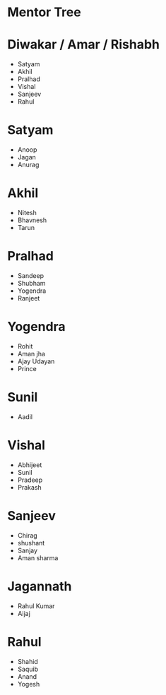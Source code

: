 # Mentor Tree

# Diwakar / Amar / Rishabh
- Satyam
- Akhil
- Pralhad
- Vishal
- Sanjeev
- Rahul

# Satyam
- Anoop 
- Jagan
- Anurag

# Akhil
- Nitesh
- Bhavnesh
- Tarun

# Pralhad
- Sandeep
- Shubham
- Yogendra
- Ranjeet

# Yogendra
- Rohit
- Aman jha
- Ajay Udayan
- Prince

# Sunil
- Aadil

# Vishal
- Abhijeet
- Sunil
- Pradeep
- Prakash

# Sanjeev
- Chirag
- shushant
- Sanjay
- Aman sharma 

# Jagannath
- Rahul Kumar
- Aijaj

# Rahul
- Shahid
- Saquib
- Anand
- Yogesh
